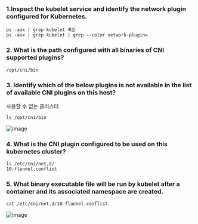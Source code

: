 ### 1.Inspect the kubelet service and identify the network plugin configured for Kubernetes.

```
ps -aux | grep kubelet 혹은
ps -aux | grep kubelet | grep --color network-plugin=
```

### 2. What is the path configured with all binaries of CNI supported plugins?

```
/opt/cni/bin
```

### 3. Identify which of the below plugins is not available in the list of available CNI plugins on this host?

사용할 수 없는 클러스터
```
ls /opt/cni/bin
```
![image](https://user-images.githubusercontent.com/81672260/173265325-673a2d12-238a-4379-b65c-8d118d2bec72.png)

### 4. What is the CNI plugin configured to be used on this kubernetes cluster?

```
ls /etc/cni/net.d/
10-flannel.conflist
```

### 5. What binary executable file will be run by kubelet after a container and its associated namespace are created.

```
cat /etc/cni/net.d/10-flannel.conflist
```
![image](https://user-images.githubusercontent.com/81672260/173266224-d50c94c4-3c04-4bf9-a966-a9cb857c84ea.png)
